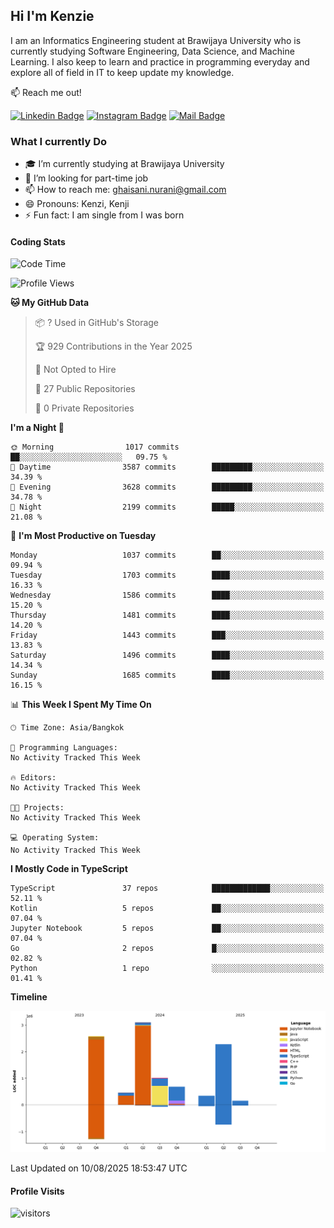 ## Hi I'm Kenzie


I am an Informatics Engineering student at Brawijaya University who is currently studying Software Engineering, Data Science, and Machine Learning. I also keep to learn and practice in programming everyday and explore all of field in IT to keep update my knowledge.

:mailbox: Reach me out!

[![Linkedin Badge](https://img.shields.io/badge/-Kenzie_Taqiyassar-0e76a8?style=flat&labelColor=0e76a8&logo=linkedin&logoColor=white)](https://www.linkedin.com/in/kenzie-taqiyassar-37458b1aa/) 
[![Instagram Badge](https://img.shields.io/badge/-@__kenziehh_-e84393?style=flat&labelColor=e84393&logo=instagram&logoColor=white)](https://www.instagram.com/_kenziehh/) 
[![Mail Badge](https://img.shields.io/badge/-ghaisani.nurani-c0392b?style=flat&labelColor=c0392b&logo=gmail&logoColor=white)](mailto:ghaisani.nurani@gmail.com)

### What I currently Do

- 🎓 I’m currently studying at Brawijaya University
- 💼 I’m looking for part-time job
- 📫 How to reach me: ghaisani.nurani@gmail.com
- 😄 Pronouns: Kenzi, Kenji
- ⚡ Fun fact: I am single from I was born

#### Coding Stats
<!--START_SECTION:waka-->
![Code Time](http://img.shields.io/badge/Code%20Time-1%2C386%20hrs%207%20mins-blue)

![Profile Views](http://img.shields.io/badge/Profile%20Views-0-blue)

**🐱 My GitHub Data** 

> 📦 ? Used in GitHub's Storage 
 > 
> 🏆 929 Contributions in the Year 2025
 > 
> 🚫 Not Opted to Hire
 > 
> 📜 27 Public Repositories 
 > 
> 🔑 0 Private Repositories 
 > 
**I'm a Night 🦉** 

```text
🌞 Morning                1017 commits        ██░░░░░░░░░░░░░░░░░░░░░░░   09.75 % 
🌆 Daytime                3587 commits        █████████░░░░░░░░░░░░░░░░   34.39 % 
🌃 Evening                3628 commits        █████████░░░░░░░░░░░░░░░░   34.78 % 
🌙 Night                  2199 commits        █████░░░░░░░░░░░░░░░░░░░░   21.08 % 
```
📅 **I'm Most Productive on Tuesday** 

```text
Monday                   1037 commits        ██░░░░░░░░░░░░░░░░░░░░░░░   09.94 % 
Tuesday                  1703 commits        ████░░░░░░░░░░░░░░░░░░░░░   16.33 % 
Wednesday                1586 commits        ████░░░░░░░░░░░░░░░░░░░░░   15.20 % 
Thursday                 1481 commits        ████░░░░░░░░░░░░░░░░░░░░░   14.20 % 
Friday                   1443 commits        ███░░░░░░░░░░░░░░░░░░░░░░   13.83 % 
Saturday                 1496 commits        ████░░░░░░░░░░░░░░░░░░░░░   14.34 % 
Sunday                   1685 commits        ████░░░░░░░░░░░░░░░░░░░░░   16.15 % 
```


📊 **This Week I Spent My Time On** 

```text
🕑︎ Time Zone: Asia/Bangkok

💬 Programming Languages: 
No Activity Tracked This Week

🔥 Editors: 
No Activity Tracked This Week

🐱‍💻 Projects: 
No Activity Tracked This Week

💻 Operating System: 
No Activity Tracked This Week
```

**I Mostly Code in TypeScript** 

```text
TypeScript               37 repos            █████████████░░░░░░░░░░░░   52.11 % 
Kotlin                   5 repos             ██░░░░░░░░░░░░░░░░░░░░░░░   07.04 % 
Jupyter Notebook         5 repos             ██░░░░░░░░░░░░░░░░░░░░░░░   07.04 % 
Go                       2 repos             █░░░░░░░░░░░░░░░░░░░░░░░░   02.82 % 
Python                   1 repo              ░░░░░░░░░░░░░░░░░░░░░░░░░   01.41 % 
```



**Timeline**

![Lines of Code chart](https://raw.githubusercontent.com/kenziehh/kenziehh/master/assets/bar_graph.png)


 Last Updated on 10/08/2025 18:53:47 UTC
<!--END_SECTION:waka-->


#### Profile Visits

![visitors](https://visitor-badge.glitch.me/badge?page_id=kenziehh.kenziehh)





